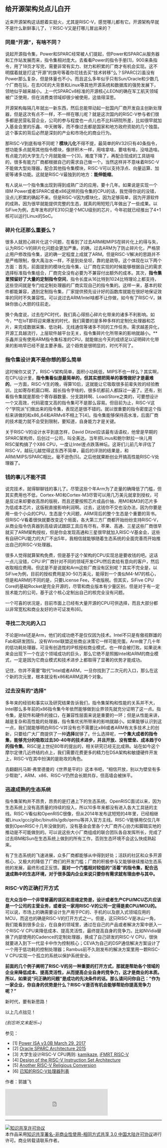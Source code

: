 ## 给开源架构兑点儿白开

近来开源架构这话题着实挺火，尤其是RISC-V，感觉哪儿都有它。开源架构早就不是什么新鲜事儿了，丫RISC-V又是打哪儿冒出来的？

### 同是“开源”，有啥不同？

说起开源指令集，Power和SPARC经常被人们提起，但Power和SPARC从服务器和工作站发展而来，指令集相对庞大。去看看Power的指令手册[1]，900来条指令，用了18页才写完，需要非常有实力、财力和积累的厂商才有机会实现。这不明摆着就是打这“开源”的旗号等着你花钱去买“技术转移”么？SPARC[2]虽没有Power那么复杂，但是体量也不小。而且这么多年似乎只有Sun/Oracle和少数几个厂商在玩，在去IOE的大背景和Linux等其他开源系统和数据库的强势发展下，领地似乎越来越小。上一代SPARCv8标准的开源核心LEON的确在军工航天领域被广泛使用，但在消费类领域却很少被使用，这值得深思。

开源架构每隔几年就出一新东西，然后总能带动起一批国内厂商开发自主创新处理器，但是这次有点不一样，不一样在哪儿呢？就是这次国内的RISC-V参与者们很多都是民营私营企业，公司的参与程度也一点儿也不比科研院所差，比如很早就加入基金会里的乐鑫、中天微等，而不像过去都是国家和地方政府资助的几个独苗。这个事实的背后必然是深刻的产业和市场化的商业行为。

那RISC-V到底有啥不同呢？**模块儿化**不得不提，最简单的RV32I只有40条指令，想功能多点就用其他指令模块，像拼积木一样，用啥拿啥，要啥有啥，没啥造啥。有点能力的大学生几个月就能做一个[3]，难度下降了，再配合现成的工具链啥的，很多有能力厂商都根据自己的需求自己做一个。当然这样并不意味着RISC-V不能做大型处理器，配合其他指令集模块，RISC-V可以支持浮点、向量运算、加密等诸多功能。这就是RISC-V最独到的地方：**能伸能缩**。

有人说从一个指令集出现到得到成熟广泛的应用，要十几年。如果说是实现一个IBM Power或者SPARC或者x86这样的指令集的CPU的话，我觉得你说的没错，没点儿积累的确起不来。但是RISC-V因为模块化，因为足够简单，因为开源软件的成熟，因为很早就能提供完整的生态，就真的用短短几年做出了一些成果。以SiFive为例，去年发布的FE310只是个MCU级别的芯片，今年初就已经推出了4+1核可以运行Linux的SoC。

### 碎片化还那么重要么？

很多人就担心碎片化这个问题，在看到了过去ARM和MIPS在碎片化上的得与失，认为RISC-V的碎片化问题会更加严重。的确，过去ARM为了防止碎片化，严格禁止用户修改指令集，这的确一定程度上成就了ARM。但是RISC-V解决的思路并不是严格限制，像大禹治水一样，不是到处垒坝，靠的是疏导。这个体现在以下两个方面：首先，前面提到的模块化指令集，让厂商在实现的时候能够根据自己的需求选择标准指令集组合，厂商完全没有必要为不兼容付出额外的成本。其次，**指令集里预留好了大量的定制指令空间**，指令长度从16比特到1024比特理论上都支持，这些空间就是专门给定制处理器的厂商实现自己的指令集的。这样一来，基本的软件都能兼容，遇到定制指令集，厂家提供预先设计好的函数库就能在很好地保证效率的同时不失兼容性。可以说过去ARM/Intel啥都不让你做，如今有了RISC-V，妹妹你放心大胆的往前走。

换个角度说，过去在PC时代，我们真心得担心碎片化带来的诸多不利影响。如今，**在IoT即将迎来爆发的时代，我们需要的是多种多样的定制化处理器和芯片，来完成数据采集、低功耗、无线通信等诸多不同的工作任务。需求越差异化，开源工具越流行，上层软件越平台无关，指令集碎片化所带来的影响就越小。**乐鑫并没有使用ARM指令集标准的CPU，就能做出今天的成绩足以证明碎片化带来的影响早已经不是主要矛盾。这个趋势是很明显的，时代不同了。

### 指令集设计真不是你想的那么简单

这时候你又说了，RISC-V架构简单，面积小功耗低，MIPS不也一样么？其实啊，在CPU设计里，**指令集看似是最简单的，但其实想把简单的事情做好才是最难的**。一方面，RISC-V生的晚，得算10后，这就能让它吸取很多前辈失败的经验教训，比如寄存机窗口啊、超长指令字啥的，很多坑都前人都踩过一遍了。还有，别看指令集就是那些个寄存器数量、分支跳转啊、Load/Store之类的，可要想设计一个又高效，代码密度又高的指令集可不是那么容易。但目前为止，RISC-V这个“学院派”们做出来的指令集，表现还是很不错的。就以很重要的指令密度这个指标来讲做的和x86\_64和ARMv8不相上下[4]。指令集能够保持高水准，后面厂商的技术能力就不会受到限制，要知道，自身能力才是关键。

关于RISC-V的设计水平到底怎样，David Ditzel应该最有话语权，他曾是早期的SPARC架构师，后创过一公司，叫全美达。当年把Linus和鲍尔默拉一块儿用RISC架构搞了个X86 CPU，一度让Intel差点跌落神坛。这哥们儿前几年评估了RISC-V，越玩儿越觉得这东西不简单，最后的评测的结果是，和ARM/MIPS/SPARC相比，毫不逊色[5]。之后他就果断创业开搞高性能RISC-V处理器了。

### 钱的事儿不能不提

说完技术，就得聊聊钱的事儿了。尽管这些个年Arm为了走量的确降低了门槛，但其实费用也不低，Cortex-M0和Cortex-M3尽管可以用几万美元就拿到授权，可是反过来却要收高昂的版税，而且还要按照芯片成品价抽，用M0和M3的芯片多为低成本芯片，这版税直接影响利润啊。过去，这钱你不交也没办法，因为你要是用一些个小众的CPU，生态是个大问题，ARM背后的整个生态是个重要的背书。但RISC-V看着很快就要改变这个局面，各大第三方厂商都开始纷纷支持RISC-V，从商业指令仿真器到高级调试跟踪工具应有尽有。苹果、高通、三星这些厂商很早就买了ARM架构授权，但是你会发现高通和三星很早就加入RISC-V基金会，这些有自研CPU能力的大厂不出5年，我相信就能够随着生态系统的全面完善而开始推出自己的RISC-V处理器。

很多人觉得就算架构免费，但是基于这个架构的CPU实现总是要收钱的吧。这话一点儿没错，CPU IP厂商针对不同的领域开发CPU然后卖给有意向的客户，然后收取相应费用。但这是不是说就和Arm这些厂商没有区别呢？其实不完全是，以SiFive为例，目前的授权费用是30-50万美元，能得到一个类似M4-M7的核心，但是和ARM的不同的是，只要License Fee，不收版税。但其实，SiFive CPU Core的基础Rocket是完全开源的，尽管和商业版本有少量区别，但是对于有一定技术能力的公司，基于这个核心定制出自己的核完全没有问题。

一个可喜的状况是，目前市面上已经有大量开源的CPU可供选择，而且大部分都以非常宽松和商业友好的许可证发布[6]。

### 寻找二次元的入口

不论是Intel还是Arm，他们的成功绝不是仅仅因为技术。Intel不只是有傲视群雄的Fab和研发团队，没有Wintel联盟这些商业决策它一样可能完蛋。Arm做了几十年的低功耗处理器，可没有创造性的IP核授权商业模式，也一样会被打败。如果说未来会出现下一个在这个领域成功的巨头，那么它绝不是照搬Intel和ARM的商业模式，一定是因为它商业模式和技术进步上都取得了显著的优势才能成功。

记住，你并不需要“取代”Intel或者ARM，一旦你找到了二次元的入口，那么在这个新的次元里，根本就没有x86和ARM这两个对象。

### 过去没有的"选择"

多年来的经验和事实以及研究结果告诉我们，指令集架构和性能的关系并不大，Intel那么多年前的x86指令集今年依然能够做到业界领先就充分证明了这一点。指令集，是软件和硬件的接口，在兼容性层面来说是重要的一环；但是从性能来讲，越是复杂和高性能的处理器，指令集优劣所带来的影响就越小。如果能够认识到这一点，我们就能够明白RISC-V并没有也不需要比x86或者ARM有太多技术上的创新，只要给广大厂商提供了一种**选择**就够了。什么选择呢，**一个集大成者的指令集，能够充分的吸取过去30-40年的技术进步，并且开放、没有壁垒、成本趋于0的指令集**。RISC是上世纪80年的提出的，相关研究已经无比成熟。站在如今这个摩尔定律几近终结的点上，我们需要花费更多的精力在DSA架构和敏捷硬件开发上，RISC-V在其中扮演的是助攻的角色。

去翻翻托马斯·弗里德曼的《世界是平的》这本书吧，“相信开放，别以为壁垒有多少帮助”，ARM、x86、RISC-V仍然会长期共存，但高墙会被抹平。

### 迅速成熟的生态系统

指令集架构并不昂贵，昂贵的是打通上下的生态系统。OpenRISC面试以来，因为生态系统上没有高质量的持续的投入，所以10多年来都没有进入各大工具链的主线。RISC-V看似和OpenRISC很像，但从2014年发布这短短的4年里，已经相继被Linux/gcc/glibc/binutils/gdb/qemu等并入官方主线。RISC-V能够用仅仅几年做到OpenRISC十几年没做到的，没有基金会里各个大厂商齐心协力和脚踏实地的推动是不可能做到的。可以说这些大小厂商组成的联合团队各自发挥所长，完成了过去IBM和Sun在生态系统上做到的所有工作，否则生态环境不会这么快成熟起来。

有了生态系统的飞速进展，众多厂商都能够从中得到好处；活跃的社区和众多开源核心，又极大的降低了厂商们的开发门槛；厂商的积极参与又能够继续推动生态系统的发展，最终形成正反馈。**面对一个门槛相对较低的“活着”的指令集，配合迅速成熟中的生态环境，对于很多国内企业来说只要你有需求就有理由参与其中。**

### RISC-V的正确打开方式

**在大众当中一个非常普遍的误区和思维定势是，设计或者生产CPU/MCU芯片应该是一个公司的主营业务，或者说一家用RISC-V的公司一定得是卖CPU/MCU的。** 可以说，市场上的确需要设计生产用于PC的、手机的以及嵌入式领域应用的MCU，而这也的确是RISC-V的打开方式之一。但是，这只RISC-V是冰山一角，我们能看到很多企业，在自身的领域里，通过在自己的产品或者解决方案中嵌入一个RISC-V CPU来降低成本、提高灵活性，最终提高自身的竞争力。比如NVidia替换了内部使用的Cadence的定制处理器，换成了自己研发的RISC-V CPU，很快就要进入到下一代显卡中作为控制核心；CEVA为自己的DSP通信解决方案设计了一个用于低功耗的控制处理器；Rambus前不久刚发布的解决方案里用一颗RISC-V CPU实现一个孤立的系统以保护系统安全。

**前面的几个例子阐明了RISC-V的另一种重要的打开方式，那就是帮助各个领域的企业来降低成本、提高灵活性，从而提高企业自身的竞争力，这才是商业的本质。所以，如果说“问正确的问题”是成功的先决条件的话。那么请问问你自己：”作为一家企业，你自身的优势是什么？RISC-V是否有机会能够帮助你提高竞争力呢？”**


新时代，要有新思路！

以上几点拙见！

_(别忘听文末配乐~)_

参见：

- [1] [Power ISA v3.0B March 29, 2017](https://ibm.ent.box.com/s/1hzcwkwf8rbju5h9iyf44wm94amnlcrv)
- [2] [Oracle SPARC Architecture 2015](http://www.oracle.com/technetwork/server-storage/sun-sparc-enterprise/documentation/sparc-architecture-2015-2868130.pdf)
- [3] 大学生设计RISC-V CPU两则: [kamikaze](https://github.com/rgwan/kamikaze), [iFMRT RISC-V](https://github.com/iFMRT/Graduation-Project-2012/tree/base)
- [4] [Design of the RISC-V Instruction Set Architecture](https://people.eecs.berkeley.edu/~krste/papers/EECS-2016-1.pdf)
- [5] [Another RISC-V Religious Conversion](https://www.eejournal.com/article/another-risc-v-religious-conversion/)
- [6] [已知的RISC-V处理器列表](https://cnrv.io/resource)

作者：郭雄飞

<iframe width="330" height="86" src="http://music.163.com/outchain/player?type=2&id=330680&auto=1&height=66" frameborder="0"></iframe>

----

<a rel="license" href="http://creativecommons.org/licenses/by-nc-sa/3.0/cn/"><img alt="知识共享许可协议" style="border-width:0" src="https://i.creativecommons.org/l/by-nc-sa/3.0/cn/80x15.png" /></a><br />本作品采用<a rel="license" href="http://creativecommons.org/licenses/by-nc-sa/3.0/cn/">知识共享署名-非商业性使用-相同方式共享 3.0 中国大陆许可协议</a>进行许可。商业转载请联系作者。
